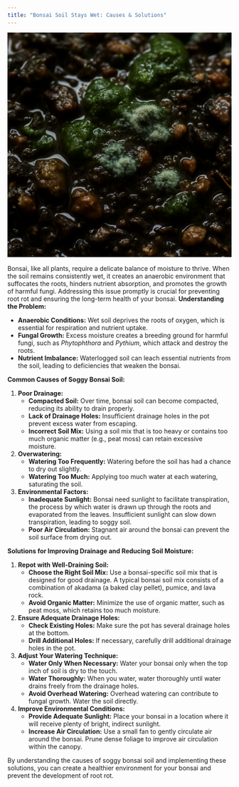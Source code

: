```yaml
---
title: "Bonsai Soil Stays Wet: Causes & Solutions"
---
```




![Wet Soil](wet-soil.jpg.png)

Bonsai, like all plants, require a delicate balance of moisture to thrive. When the soil remains consistently wet, it creates an anaerobic environment that suffocates the roots, hinders nutrient absorption, and promotes the growth of harmful fungi. Addressing this issue promptly is crucial for preventing root rot and ensuring the long-term health of your bonsai.
**Understanding the Problem:**

*   **Anaerobic Conditions:** Wet soil deprives the roots of oxygen, which is essential for respiration and nutrient uptake.
*   **Fungal Growth:** Excess moisture creates a breeding ground for harmful fungi, such as *Phytophthora* and *Pythium*, which attack and destroy the roots.
*   **Nutrient Imbalance:** Waterlogged soil can leach essential nutrients from the soil, leading to deficiencies that weaken the bonsai.

**Common Causes of Soggy Bonsai Soil:**

1.  **Poor Drainage:**
    *   **Compacted Soil:** Over time, bonsai soil can become compacted, reducing its ability to drain properly.
    *   **Lack of Drainage Holes:** Insufficient drainage holes in the pot prevent excess water from escaping.
    *   **Incorrect Soil Mix:** Using a soil mix that is too heavy or contains too much organic matter (e.g., peat moss) can retain excessive moisture.
2.  **Overwatering:**
    *   **Watering Too Frequently:** Watering before the soil has had a chance to dry out slightly.
    *   **Watering Too Much:** Applying too much water at each watering, saturating the soil.
3.  **Environmental Factors:**
    *   **Inadequate Sunlight:** Bonsai need sunlight to facilitate transpiration, the process by which water is drawn up through the roots and evaporated from the leaves. Insufficient sunlight can slow down transpiration, leading to soggy soil.
    *   **Poor Air Circulation:** Stagnant air around the bonsai can prevent the soil surface from drying out.

**Solutions for Improving Drainage and Reducing Soil Moisture:**

1.  **Repot with Well-Draining Soil:**
    *   **Choose the Right Soil Mix:** Use a bonsai-specific soil mix that is designed for good drainage. A typical bonsai soil mix consists of a combination of akadama (a baked clay pellet), pumice, and lava rock.
    *   **Avoid Organic Matter:** Minimize the use of organic matter, such as peat moss, which retains too much moisture.
2.  **Ensure Adequate Drainage Holes:**
    *   **Check Existing Holes:** Make sure the pot has several drainage holes at the bottom.
    *   **Drill Additional Holes:** If necessary, carefully drill additional drainage holes in the pot.
3.  **Adjust Your Watering Technique:**
    *   **Water Only When Necessary:** Water your bonsai only when the top inch of soil is dry to the touch.
    *   **Water Thoroughly:** When you water, water thoroughly until water drains freely from the drainage holes.
    *   **Avoid Overhead Watering:** Overhead watering can contribute to fungal growth. Water the soil directly.
4.  **Improve Environmental Conditions:**
    *   **Provide Adequate Sunlight:** Place your bonsai in a location where it will receive plenty of bright, indirect sunlight.
    *   **Increase Air Circulation:** Use a small fan to gently circulate air around the bonsai. Prune dense foliage to improve air circulation within the canopy.

By understanding the causes of soggy bonsai soil and implementing these solutions, you can create a healthier environment for your bonsai and prevent the development of root rot.